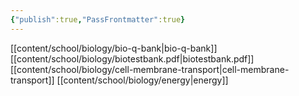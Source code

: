 ```yaml
---
{"publish":true,"PassFrontmatter":true}
---
```





 [[content/school/biology/bio-q-bank\|bio-q-bank]]
 [[content/school/biology/biotestbank.pdf|biotestbank.pdf]]
 [[content/school/biology/cell-membrane-transport\|cell-membrane-transport]]
 [[content/school/biology/energy\|energy]]


